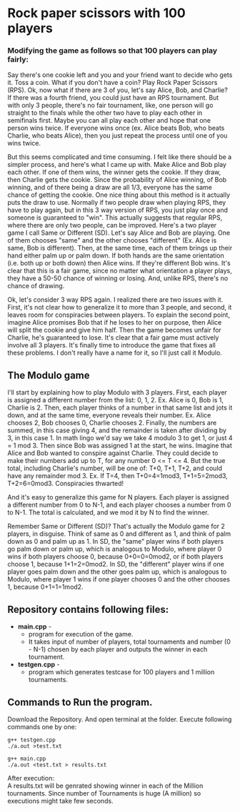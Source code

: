 # Rock paper scissors with 100 players
### Modifying the game as follows so that 100 players can play fairly:

Say there's one cookie left and you and your friend want to decide who gets it. Toss a coin. What if you don't have a coin? Play Rock Paper Scissors (RPS). Ok, now what if there are 3 of you, let's say Alice, Bob, and Charlie? If there was a fourth friend, you could just have an RPS tournament. But with only 3 people, there's no fair tournament, like, one person will go straight to the finals while the other two have to play each other in semifinals first. Maybe you can all play each other and hope that one person wins twice. If everyone wins once (ex. Alice beats Bob, who beats Charlie, who beats Alice), then you just repeat the process until one of you wins twice.

But this seems complicated and time consuming. I felt like there should be a simpler process, and here's what I came up with. Make Alice and Bob play each other. If one of them wins, the winner gets the cookie. If they draw, then Charlie gets the cookie. Since the probability of Alice winning, of Bob winning, and of there being a draw are all 1/3, everyone has the same chance of getting the cookie. One nice thing about this method is it actually puts the draw to use. Normally if two people draw when playing RPS, they have to play again, but in this 3 way version of RPS, you just play once and someone is guaranteed to "win". This actually suggests that regular RPS, where there are only two people, can be improved.
Here's a two player game I call Same or Different (SD). Let's say Alice and Bob are playing. One of them chooses "same" and the other chooses "different" (Ex. Alice is same, Bob is different). Then, at the same time, each of them brings up their hand either palm up or palm down. If both hands are the same orientation (i.e. both up or both down) then Alice wins. If they're different Bob wins. It's clear that this is a fair game, since no matter what orientation a player plays, they have a 50-50 chance of winning or losing. And, unlike RPS, there's no chance of drawing.

Ok, let's consider 3 way RPS again. I realized there are two issues with it. First, it's not clear how to generalize it to more than 3 people, and second, it leaves room for conspiracies between players. To explain the second point, imagine Alice promises Bob that if he loses to her on purpose, then Alice will split the cookie and give him half. Then the game becomes unfair for Charlie, he's guaranteed to lose. It's clear that a fair game must actively involve all 3 players. It's finally time to introduce the game that fixes all these problems. I don't really have a name for it, so I'll just call it Modulo.

## The Modulo game

I'll start by explaining how to play Modulo with 3 players. First, each player is assigned a different number from the list: 0, 1, 2. 
Ex. Alice is 0, Bob is 1, Charlie is 2. Then, each player thinks of a number in that same list and jots it down, and at the same time, everyone reveals their number. Ex. Alice chooses 2, Bob chooses 0, Charlie chooses 2. Finally, the numbers are summed, in this case giving 4, and the remainder is taken after dividing by 3, in this case 1. In math lingo we'd say we take 4 modulo 3 to get 1, or just 4 = 1 mod 3. Then since Bob was assigned 1 at the start, he wins. Imagine that Alice and Bob wanted to conspire against Charlie. They could decide to make their numbers add up to T, for any number 0 <= T <= 4. But the true total, including Charlie's number, will be one of: T+0, T+1, T+2, and could have any remainder mod 3. Ex. If T=4, then T+0=4=1mod3, T+1=5=2mod3, T+2=6=0mod3. Conspiracies thwarted!

And it's easy to generalize this game for N players. Each player is assigned a different number from 0 to N-1, and each player chooses a number from 0 to N-1. The total is calculated, and we mod it by N to find the winner.

Remember Same or Different (SD)? That's actually the Modulo game for 2 players, in disguise. Think of same as $0$ and different as 1, and think of palm down as 0 and palm up as 1. In SD, the "same" player wins if both players go palm down or palm up, which is analogous to Modulo, where player $0$ wins if both players choose 0, because 0+0=0=0mod2, or if both players choose 1, because 1+1=2=0mod2. In SD, the "different" player wins if one player goes palm down and the other goes palm up, which is analogous to Modulo, where player 1 wins if one player chooses 0 and the other chooses 1, because 0+1=1=1mod2.

## Repository contains following files:
* __main.cpp__ - 
  * program for execution of the game.  
  * It takes input of number of players, total tournaments and number (0 - N-1) chosen by each player and outputs the winner in each tournament. 
* __testgen.cpp__ -  
  * program which generates testcase for 100 players and 1 million tournaments.

## Commands to Run the program.
Download the Repository. And open terminal at the folder. 
Execute following commands one by one:
```
g++ testgen.cpp
./a.out >test.txt

g++ main.cpp 
./a.out <test.txt > results.txt

```
After execution:  
A results.txt will be genrated showing winner in each of the Million tournaments.
Since number of Tournaments is huge (A million) so executions might take few seconds.


